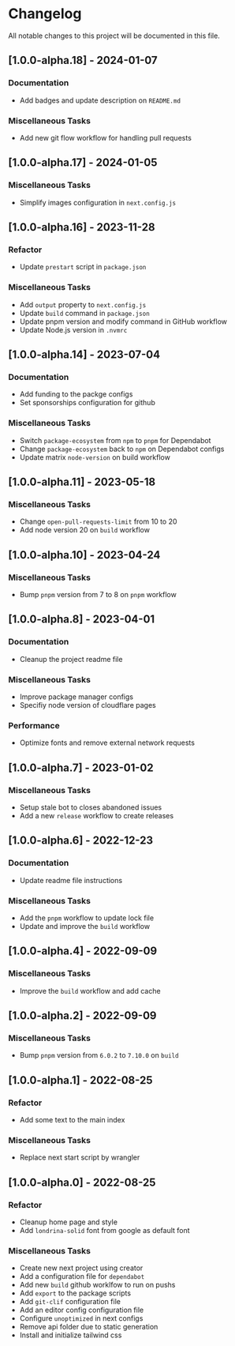 # Changelog

All notable changes to this project will be documented in this file.

## [1.0.0-alpha.18] - 2024-01-07

### Documentation

- Add badges and update description on `README.md`

### Miscellaneous Tasks

- Add new git flow workflow for handling pull requests

## [1.0.0-alpha.17] - 2024-01-05

### Miscellaneous Tasks

- Simplify images configuration in `next.config.js`

## [1.0.0-alpha.16] - 2023-11-28

### Refactor

- Update `prestart` script in `package.json`

### Miscellaneous Tasks

- Add `output` property to `next.config.js`
- Update `build` command in `package.json`
- Update pnpm version and modify command in GitHub workflow
- Update Node.js version in `.nvmrc`

## [1.0.0-alpha.14] - 2023-07-04

### Documentation

- Add funding to the packge configs
- Set sponsorships configuration for github

### Miscellaneous Tasks

- Switch `package-ecosystem` from `npm` to `pnpm` for Dependabot
- Change `package-ecosystem` back to `npm` on Dependabot configs
- Update matrix `node-version` on build workflow

## [1.0.0-alpha.11] - 2023-05-18

### Miscellaneous Tasks

- Change `open-pull-requests-limit` from 10 to 20
- Add node version 20 on `build` workflow

## [1.0.0-alpha.10] - 2023-04-24

### Miscellaneous Tasks

- Bump `pnpm` version from 7 to 8 on `pnpm` workflow

## [1.0.0-alpha.8] - 2023-04-01

### Documentation

- Cleanup the project readme file

### Miscellaneous Tasks

- Improve package manager configs
- Specifiy node version of cloudflare pages

### Performance

- Optimize fonts and remove external network requests

## [1.0.0-alpha.7] - 2023-01-02

### Miscellaneous Tasks

- Setup stale bot to closes abandoned issues
- Add a new `release` workflow to create releases

## [1.0.0-alpha.6] - 2022-12-23

### Documentation

- Update readme file instructions

### Miscellaneous Tasks

- Add the `pnpm` workflow to update lock file
- Update and improve the `build` workflow

## [1.0.0-alpha.4] - 2022-09-09

### Miscellaneous Tasks

- Improve the `build` workflow and add cache

## [1.0.0-alpha.2] - 2022-09-09

### Miscellaneous Tasks

- Bump `pnpm` version from `6.0.2` to `7.10.0` on `build`

## [1.0.0-alpha.1] - 2022-08-25

### Refactor

- Add some text to the main index

### Miscellaneous Tasks

- Replace next start script by wrangler

## [1.0.0-alpha.0] - 2022-08-25

### Refactor

- Cleanup home page and style
- Add `londrina-solid` font from google as default font

### Miscellaneous Tasks

- Create new next project using creator
- Add a configuration file for `dependabot`
- Add new `build` github worklfow to run on pushs
- Add `export` to the package scripts
- Add `git-clif` configuration file
- Add an editor config configuration file
- Configure `unoptimized` in next configs
- Remove api folder due to static generation
- Install and initialize tailwind css

<!-- generated by git-cliff -->
